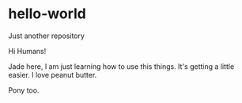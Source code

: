 # hello-world
Just another repository

Hi Humans!

Jade here, I am just learning how to use this things. It's getting a little easier. 
I love peanut butter.

Pony too.
